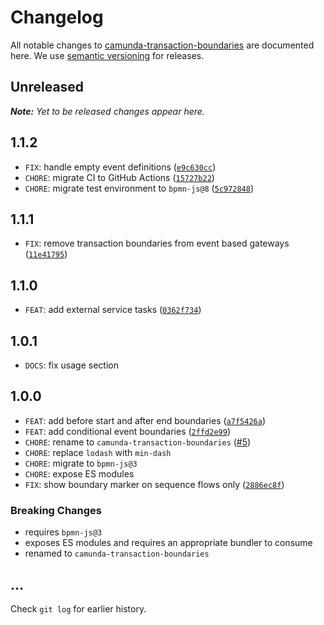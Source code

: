 # Changelog

All notable changes to [camunda-transaction-boundaries](https://github.com/bpmn-io/camunda-transaction-boundaries) are documented here. We use [semantic versioning](http://semver.org/) for releases.

## Unreleased

___Note:__ Yet to be released changes appear here._

## 1.1.2

* `FIX`: handle empty event definitions ([`e9c630cc`](https://github.com/bpmn-io/camunda-transaction-boundaries/commit/e9c630ccbcea0623e2d6ba7177319de000654a66))
* `CHORE`: migrate CI to GitHub Actions ([`15727b22`](https://github.com/bpmn-io/camunda-transaction-boundaries/commit/15727b225fedc53e6943a352f375a4da1de248e3))
* `CHORE`: migrate test environment to `bpmn-js@8` ([`5c972848`](https://github.com/bpmn-io/camunda-transaction-boundaries/commit/5c9728480d1f6a42b0a976b0ba7e2966af7d610f))

## 1.1.1

* `FIX`: remove transaction boundaries from event based gateways ([`11e41795`](https://github.com/bpmn-io/camunda-transaction-boundaries/commit/11e4179522c83de465d35b6a6e401c0ecaced2b9))

## 1.1.0

* `FEAT`: add external service tasks ([`0362f734`](https://github.com/bpmn-io/bpmn-js-transaction-boundaries/pull/4/commits/0362f734364c7a9be909d6d98debf08c04ebcfe9))

## 1.0.1

* `DOCS`: fix usage section

## 1.0.0

* `FEAT`: add before start and after end boundaries ([`a7f5426a`](https://github.com/bpmn-io/bpmn-js-transaction-boundaries/pull/4/commits/a7f5426a24e4dd7be9614537841083e9ad0abca8))
* `FEAT`: add conditional event boundaries ([`2ffd2e99`](https://github.com/bpmn-io/bpmn-js-transaction-boundaries/pull/4/commits/2ffd2e99c74e853a60be2672c20d9a7486ec86e0))
* `CHORE`: rename to `camunda-transaction-boundaries` ([#5](https://github.com/bpmn-io/bpmn-js-transaction-boundaries/issues/5))
* `CHORE`: replace `lodash` with `min-dash`
* `CHORE`: migrate to `bpmn-js@3`
* `CHORE`: expose ES modules
* `FIX`: show boundary marker on sequence flows only ([`2886ec8f`](https://github.com/bpmn-io/bpmn-js-transaction-boundaries/pull/4/commits/2886ec8f5cad78ee246643eca27693578205cca1))

### Breaking Changes

* requires `bpmn-js@3`
* exposes ES modules and requires an appropriate bundler to consume
* renamed to `camunda-transaction-boundaries`

## ...

Check `git log` for earlier history.
